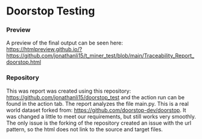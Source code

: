 # Doorstop Testing

### Preview
A preview of the final output can be seen here: https://htmlpreview.github.io/?https://github.com/jonathanli15/t_miner_test/blob/main/Traceability_Report_doorstop.html

### Repository
This was report was created using this repository: https://github.com/jonathanli15/doorstop_test and the action run can be found in the action tab. The report analyzes the file main.py. This is a real world dataset forked from: https://github.com/doorstop-dev/doorstop. It was changed a little to meet our requirements, but still works very smoothly. The only issue is the forking of the repository created an issue with the url pattern, so the html does not link to the source and target files.
